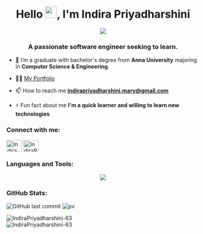<h1 align="center" >Hello <img src="https://raw.githubusercontent.com/umenzi/umenzi/main/wave.gif" width="30px">, I'm Indira Priyadharshini</h1>

<p align="center">
  <a href="https://git.io/typing-svg"><img src="https://readme-typing-svg.demolab.com/?lines=Full-stack+web+developer;UI/UX+Designer;&font=Fira%20Code&center=true&width=380&height=50&size=24&&pause=1000"/></a>
</p>

<h3 align="center">A passionate software engineer seeking to learn.</h3>

<!-- [![MasterHead](https://user-images.githubusercontent.com/22107794/139580686-887df369-edb8-4bc8-b607-4fbf6d7e4866.gif)]() -->

- 🔭 I’m a graduate with bachelor's degree from **Anna University** majoring in **Computer Science & Engineering**.

- 👨‍💻 [My Portfolio](https://indirapriyadharshini.netlify.app/)

- 📫 How to reach me **indirapriyadharshini.mary@gmail.com**
- ⚡ Fun fact about me **I'm a quick learner and willing to learn new technologies**

<h3 align="left">Connect with me:</h3>
<p align="left">
<a href="https://www.linkedin.com/in/indirapriyadharshini-manoharan-7b34ba19a/" target="blank"><img align="center" src="https://raw.githubusercontent.com/rahuldkjain/github-profile-readme-generator/master/src/images/icons/Social/linked-in-alt.svg" alt="Indira Priyadharshini M" height="30" width="40" /></a>
<a href="[https://www.leetcode.com/](https://leetcode.com/u/Indiramanoharan99/)" target="blank"><img align="center" src="https://raw.githubusercontent.com/rahuldkjain/github-profile-readme-generator/master/src/images/icons/Social/leet-code.svg" alt="IndiraPriyadharshini-63" height="30" width="40" /></a>
</p>

<h3 align="left">Languages and Tools:</h3>

<p align="center">
  <a href="https://skillicons.dev">
    <img src="https://skillicons.dev/icons?i=c,cpp,java,kotlin,html,css,javascript,typescript,react,redux,jquery,php,mongodb,mysql,expressjs,nodejs,npm,styledcomponents,tailwind,bootstrap,materialui,postman,androidstudio,vscode,windows,ubuntu,figma,xd,git,github,vite,vercel,docker,kubernetes,&perline=10" />
  </a>
</p>

<h3 align="left">GitHub Stats:</h3>

![GitHub last commit](https://img.shields.io/github/last-commit/IndiraPriyadharshini-63/IndiraPriyadharshini-63)
![pv](https://pageview.vercel.app/?github_user=IndiraPriyadharshini-63)

<p >
  <img align="center" src="https://github-readme-stats.vercel.app/api?username=IndiraPriyadharshini-63&show_icons=true&locale=en&hide=stars,issues" alt="IndiraPriyadharshini-63" style="margin-right: 10px;" />
  <br/>
  
  <img align="center" src="https://github-readme-streak-stats.herokuapp.com/?user=IndiraPriyadharshini-63" alt="IndiraPriyadharshini-63" />

</p>
